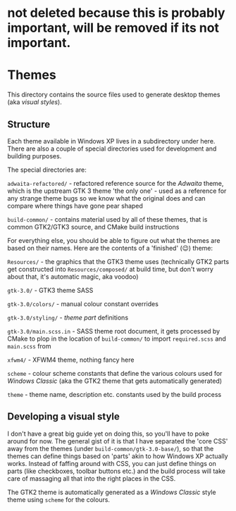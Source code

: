# not deleted because this is probably important, will be removed if its not important.

# Themes
This directory contains the source files used to generate desktop themes (aka *visual styles*).

## Structure
Each theme available in Windows XP lives in a subdirectory under here. There are also a couple of special directories used for development and building purposes.

The special directories are:

`adwaita-refactored/` - refactored reference source for the *Adwaita* theme, which is the upstream GTK 3 theme 'the only one' - used as a reference for any strange theme bugs so we know what the original does and can compare where things have gone pear shaped

`build-common/` - contains material used by all of these themes, that is common GTK2/GTK3 source, and CMake build instructions

For everything else, you should be able to figure out what the themes are based on their names. Here are the contents of a 'finished' (😉) theme:

`Resources/` - the graphics that the GTK3 theme uses (technically GTK2 parts get constructed into `Resources/composed/` at build time, but don't worry about that, it's automatic magic, aka voodoo)

`gtk-3.0/` - GTK3 theme SASS

`gtk-3.0/colors/` - manual colour constant overrides

`gtk-3.0/styling/` - *theme part* definitions

`gtk-3.0/main.scss.in` - SASS theme root document, it gets processed by CMake to plop in the location of `build-common/` to import `required.scss` and `main.scss` from

`xfwm4/` - XFWM4 theme, nothing fancy here

`scheme` - colour scheme constants that define the various colours used for *Windows Classic* (aka the GTK2 theme that gets automatically generated)

`theme` - theme name, description etc. constants used by the build process

## Developing a visual style
I don't have a great big guide yet on doing this, so you'll have to poke around for now. The general gist of it is that I have separated the 'core CSS' away from the themes (under `build-common/gtk-3.0-base/`), so that the themes can define things based on 'parts' akin to how Windows XP actually works. Instead of faffing around with CSS, you can just define things on parts (like checkboxes, toolbar buttons etc.) and the build process will take care of massaging all that into the right places in the CSS.

The GTK2 theme is automatically generated as a *Windows Classic* style theme using `scheme` for the colours.
